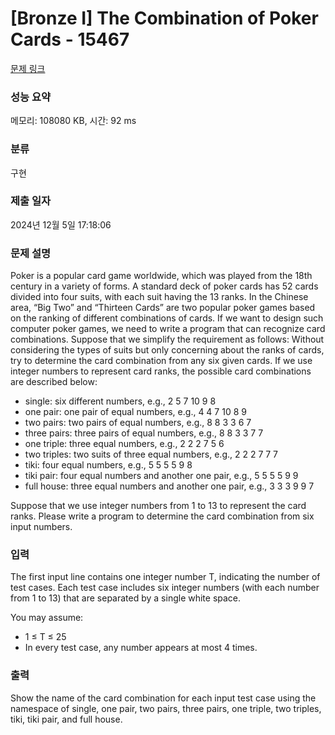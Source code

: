 # [Bronze I] The Combination of Poker Cards - 15467 

[문제 링크](https://www.acmicpc.net/problem/15467) 

### 성능 요약

메모리: 108080 KB, 시간: 92 ms

### 분류

구현

### 제출 일자

2024년 12월 5일 17:18:06

### 문제 설명

<p>Poker is a popular card game worldwide, which was played from the 18th century in a variety of forms. A standard deck of poker cards has 52 cards divided into four suits, with each suit having the 13 ranks. In the Chinese area, “Big Two” and “Thirteen Cards” are two popular poker games based on the ranking of different combinations of cards. If we want to design such computer poker games, we need to write a program that can recognize card combinations. Suppose that we simplify the requirement as follows: Without considering the types of suits but only concerning about the ranks of cards, try to determine the card combination from any six given cards. If we use integer numbers to represent card ranks, the possible card combinations are described below:</p>

<ul>
	<li>single: six different numbers, e.g., 2 5 7 10 9 8</li>
	<li>one pair: one pair of equal numbers, e.g., 4 4 7 10 8 9</li>
	<li>two pairs: two pairs of equal numbers, e.g., 8 8 3 3 6 7</li>
	<li>three pairs: three pairs of equal numbers, e.g., 8 8 3 3 7 7</li>
	<li>one triple: three equal numbers, e.g., 2 2 2 7 5 6</li>
	<li>two triples: two suits of three equal numbers, e.g., 2 2 2 7 7 7</li>
	<li>tiki: four equal numbers, e.g., 5 5 5 5 9 8</li>
	<li>tiki pair: four equal numbers and another one pair, e.g., 5 5 5 5 9 9</li>
	<li>full house: three equal numbers and another one pair, e.g., 3 3 3 9 9 7</li>
</ul>

<p>Suppose that we use integer numbers from 1 to 13 to represent the card ranks. Please write a program to determine the card combination from six input numbers.</p>

### 입력 

 <p>The first input line contains one integer number T, indicating the number of test cases. Each test case includes six integer numbers (with each number from 1 to 13) that are separated by a single white space.</p>

<p>You may assume:</p>

<ul>
	<li>1 ≤ T ≤ 25</li>
	<li>In every test case, any number appears at most 4 times.</li>
</ul>

### 출력 

 <p>Show the name of the card combination for each input test case using the namespace of single, one pair, two pairs, three pairs, one triple, two triples, tiki, tiki pair, and full house.</p>

